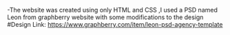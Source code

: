 -The website was created using only HTML and CSS ,I used a PSD named Leon from graphberry website with some modifications to the design
#Design Link:
https://www.graphberry.com/item/leon-psd-agency-template
